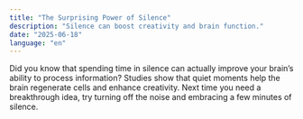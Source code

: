 ```yaml
---
title: "The Surprising Power of Silence"
description: "Silence can boost creativity and brain function."
date: "2025-06-18"
language: "en"
---
```


Did you know that spending time in silence can actually improve your brain’s ability to process information? Studies show that quiet moments help the brain regenerate cells and enhance creativity. Next time you need a breakthrough idea, try turning off the noise and embracing a few minutes of silence.
